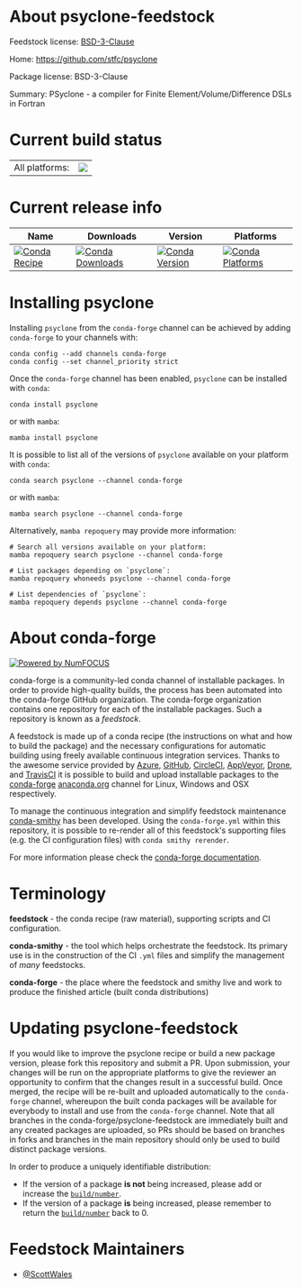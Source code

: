 About psyclone-feedstock
========================

Feedstock license: [BSD-3-Clause](https://github.com/conda-forge/psyclone-feedstock/blob/main/LICENSE.txt)

Home: https://github.com/stfc/psyclone

Package license: BSD-3-Clause

Summary: PSyclone - a compiler for Finite Element/Volume/Difference DSLs in Fortran

Current build status
====================


<table><tr><td>All platforms:</td>
    <td>
      <a href="https://dev.azure.com/conda-forge/feedstock-builds/_build/latest?definitionId=25534&branchName=main">
        <img src="https://dev.azure.com/conda-forge/feedstock-builds/_apis/build/status/psyclone-feedstock?branchName=main">
      </a>
    </td>
  </tr>
</table>

Current release info
====================

| Name | Downloads | Version | Platforms |
| --- | --- | --- | --- |
| [![Conda Recipe](https://img.shields.io/badge/recipe-psyclone-green.svg)](https://anaconda.org/conda-forge/psyclone) | [![Conda Downloads](https://img.shields.io/conda/dn/conda-forge/psyclone.svg)](https://anaconda.org/conda-forge/psyclone) | [![Conda Version](https://img.shields.io/conda/vn/conda-forge/psyclone.svg)](https://anaconda.org/conda-forge/psyclone) | [![Conda Platforms](https://img.shields.io/conda/pn/conda-forge/psyclone.svg)](https://anaconda.org/conda-forge/psyclone) |

Installing psyclone
===================

Installing `psyclone` from the `conda-forge` channel can be achieved by adding `conda-forge` to your channels with:

```
conda config --add channels conda-forge
conda config --set channel_priority strict
```

Once the `conda-forge` channel has been enabled, `psyclone` can be installed with `conda`:

```
conda install psyclone
```

or with `mamba`:

```
mamba install psyclone
```

It is possible to list all of the versions of `psyclone` available on your platform with `conda`:

```
conda search psyclone --channel conda-forge
```

or with `mamba`:

```
mamba search psyclone --channel conda-forge
```

Alternatively, `mamba repoquery` may provide more information:

```
# Search all versions available on your platform:
mamba repoquery search psyclone --channel conda-forge

# List packages depending on `psyclone`:
mamba repoquery whoneeds psyclone --channel conda-forge

# List dependencies of `psyclone`:
mamba repoquery depends psyclone --channel conda-forge
```


About conda-forge
=================

[![Powered by
NumFOCUS](https://img.shields.io/badge/powered%20by-NumFOCUS-orange.svg?style=flat&colorA=E1523D&colorB=007D8A)](https://numfocus.org)

conda-forge is a community-led conda channel of installable packages.
In order to provide high-quality builds, the process has been automated into the
conda-forge GitHub organization. The conda-forge organization contains one repository
for each of the installable packages. Such a repository is known as a *feedstock*.

A feedstock is made up of a conda recipe (the instructions on what and how to build
the package) and the necessary configurations for automatic building using freely
available continuous integration services. Thanks to the awesome service provided by
[Azure](https://azure.microsoft.com/en-us/services/devops/), [GitHub](https://github.com/),
[CircleCI](https://circleci.com/), [AppVeyor](https://www.appveyor.com/),
[Drone](https://cloud.drone.io/welcome), and [TravisCI](https://travis-ci.com/)
it is possible to build and upload installable packages to the
[conda-forge](https://anaconda.org/conda-forge) [anaconda.org](https://anaconda.org/)
channel for Linux, Windows and OSX respectively.

To manage the continuous integration and simplify feedstock maintenance
[conda-smithy](https://github.com/conda-forge/conda-smithy) has been developed.
Using the ``conda-forge.yml`` within this repository, it is possible to re-render all of
this feedstock's supporting files (e.g. the CI configuration files) with ``conda smithy rerender``.

For more information please check the [conda-forge documentation](https://conda-forge.org/docs/).

Terminology
===========

**feedstock** - the conda recipe (raw material), supporting scripts and CI configuration.

**conda-smithy** - the tool which helps orchestrate the feedstock.
                   Its primary use is in the construction of the CI ``.yml`` files
                   and simplify the management of *many* feedstocks.

**conda-forge** - the place where the feedstock and smithy live and work to
                  produce the finished article (built conda distributions)


Updating psyclone-feedstock
===========================

If you would like to improve the psyclone recipe or build a new
package version, please fork this repository and submit a PR. Upon submission,
your changes will be run on the appropriate platforms to give the reviewer an
opportunity to confirm that the changes result in a successful build. Once
merged, the recipe will be re-built and uploaded automatically to the
`conda-forge` channel, whereupon the built conda packages will be available for
everybody to install and use from the `conda-forge` channel.
Note that all branches in the conda-forge/psyclone-feedstock are
immediately built and any created packages are uploaded, so PRs should be based
on branches in forks and branches in the main repository should only be used to
build distinct package versions.

In order to produce a uniquely identifiable distribution:
 * If the version of a package **is not** being increased, please add or increase
   the [``build/number``](https://docs.conda.io/projects/conda-build/en/latest/resources/define-metadata.html#build-number-and-string).
 * If the version of a package **is** being increased, please remember to return
   the [``build/number``](https://docs.conda.io/projects/conda-build/en/latest/resources/define-metadata.html#build-number-and-string)
   back to 0.

Feedstock Maintainers
=====================

* [@ScottWales](https://github.com/ScottWales/)

